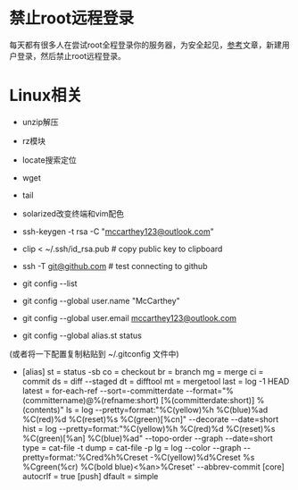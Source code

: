 # 禁止root远程登录
每天都有很多人在尝试root全程登录你的服务器，为安全起见，[参考](https://www.cnblogs.com/jianz/p/7979250.html)文章，新建用户登录，然后禁止root远程登录。
# Linux相关
- unzip解压

- rz模块

- locate搜索定位

- wget

- tail

- solarized改变终端和vim配色

- ssh-keygen -t rsa -C "mccarthey123@outlook.com"

- clip < ~/.ssh/id_rsa.pub # copy public key to clipboard

- ssh -T git@github.com # test connecting to github 
- git config --list

- git config --global user.name "McCarthey"

- git config --global user.email mccarthey123@outlook.com

- git config --global alias.st status

(或者将一下配置复制粘贴到 ~/.gitconfig 文件中)

- [alias]
st = status -sb
co = checkout
br = branch
mg = merge
ci = commit
ds = diff --staged
dt = difftool
mt = mergetool
last = log -1 HEAD
latest = for-each-ref --sort=-committerdate --format=\"%(committername)@%(refname:short) [%(committerdate:short)] %(contents)\"
ls = log --pretty=format:\"%C(yellow)%h %C(blue)%ad %C(red)%d %C(reset)%s %C(green)[%cn]\" --decorate --date=short
hist = log --pretty=format:\"%C(yellow)%h %C(red)%d %C(reset)%s %C(green)[%an] %C(blue)%ad\" --topo-order --graph --date=short
type = cat-file -t
dump = cat-file -p
lg = log --color --graph --pretty=format:'%Cred%h%Creset -%C(yellow)%d%Creset %s %Cgreen(%cr) %C(bold blue)<%an>%Creset' --abbrev-commit
[core]
autocrlf = true
[push]
dfault = simple

